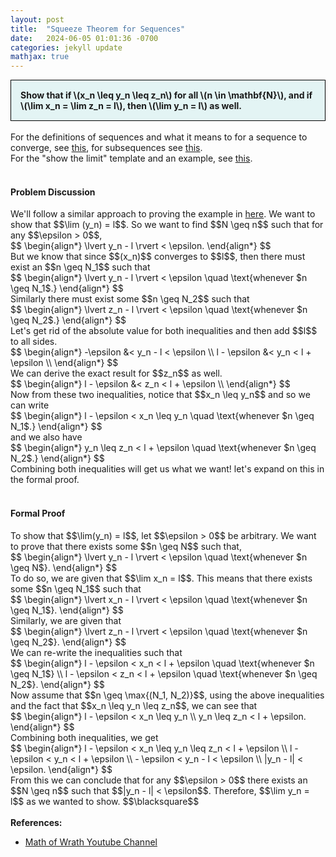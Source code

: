 ```yaml
---
layout: post
title:  "Squeeze Theorem for Sequences"
date:   2024-06-05 01:01:36 -0700
categories: jekyll update
mathjax: true
---
```

<div style="background-color: #E3F4F4; padding: 15px 15px 15px 15px; border:1px solid black;">
  <b>Show that if \(x_n \leq y_n \leq z_n\) for all \(n \in \mathbf{N}\), and if \(\lim x_n = \lim z_n = l\), then \(\lim y_n = l\) as well.</b>
</div>
<br>
For the definitions of sequences and what it means to for a sequence to converge, see <a href="https://strncat.github.io/jekyll/update/2024/05/21/analysis-seq-definitions.html">this</a>, for subsequences see <a href="https://strncat.github.io/jekyll/update/2024/02/10/analysis-seq-subsequences.html">this</a>.
<br>
For the "show the limit" template and an example, see <a href="https://strncat.github.io/jekyll/update/2024/05/12/analysis-seq-limit-template.html">this</a>.
<br>
<br>
<!------------------------------------------------------------------------------------>
<h4><b>Problem Discussion</b></h4>
We'll follow a similar approach to proving the example in <a href="https://strncat.github.io/jekyll/update/2024/06/04/analysis-seq-sqrt.html">here</a>. We want to show that $$\lim (y_n) = l$$. So we want to find $$N \geq n$$ such that for any $$\epsilon > 0$$,
<div>
$$
\begin{align*}
\lvert y_n - l \rvert < \epsilon.
\end{align*}
$$
</div>
But we know that since $$(x_n)$$ converges to $$l$$, then there must exist an $$n \geq N_1$$ such that
<div>
$$
\begin{align*}
\lvert y_n - l \rvert < \epsilon   \quad \text{whenever $n \geq N_1$.}
\end{align*}
$$
</div>
Similarly there must exist some $$n \geq N_2$$ such that
<div>
$$
\begin{align*}
\lvert z_n - l \rvert < \epsilon \quad \text{whenever $n \geq N_2$.}
\end{align*}
$$
</div>
Let's get rid of the absolute value for both inequalities and then add $$l$$ to all sides.
<div>
$$
\begin{align*}
-\epsilon &< y_n - l < \epsilon  \\
l - \epsilon &< y_n < l + \epsilon \\
\end{align*}
$$
</div>
We can derive the exact result for $$z_n$$ as well. 
<div>
$$
\begin{align*}
l - \epsilon &< z_n < l + \epsilon \\
\end{align*}
$$
</div>
Now from these two inequalities, notice that $$x_n \leq y_n$$ and so we can write
<div>
$$
\begin{align*}
l - \epsilon < x_n \leq y_n \quad \text{whenever $n \geq N_1$.}
\end{align*}
$$
</div>
and we also have
<div>
$$
\begin{align*}
y_n \leq z_n < l + \epsilon \quad \text{whenever $n \geq N_2$.}
\end{align*}
$$
</div>
Combining both inequalities will get us what we want! let's expand on this in the formal proof.
<br>
<br>
<!------------------------------------------------------------------------------------>
<h4><b>Formal Proof</b></h4>
To show that $$\lim(y_n) = l$$, let $$\epsilon > 0$$ be arbitrary. We want to prove that there exists some $$n \geq N$$ such that,
<div>
$$
\begin{align*}
\lvert y_n - l \rvert < \epsilon  \quad \text{whenever $n \geq N$}.
\end{align*}
$$
</div>
To do so, we are given that $$\lim x_n = l$$. This means that there exists some $$n \geq N_1$$ such that
<div>
$$
\begin{align*}
\lvert x_n - l \rvert < \epsilon \quad \text{whenever $n \geq N_1$}.
\end{align*}
$$
</div>
Similarly, we are given that 
<div>
$$
\begin{align*}
\lvert z_n - l \rvert < \epsilon \quad \text{whenever $n \geq N_2$}.
\end{align*}
$$
</div>
We can re-write the inequalities such that
<div>
$$
\begin{align*}
l - \epsilon < x_n < l + \epsilon \quad \text{whenever $n \geq N_1$} \\
l - \epsilon < z_n < l + \epsilon \quad \text{whenever $n \geq N_2$}.
\end{align*}
$$
</div>
Now assume that $$n \geq \max{(N_1, N_2)}$$, using the above inequalities and the fact that $$x_n \leq y_n \leq z_n$$, we can see that
<div>
$$
\begin{align*}
l - \epsilon < x_n \leq y_n \\
y_n \leq z_n < l + \epsilon.
\end{align*}
$$
</div>
Combining both inequalities, we get
<div>
$$
\begin{align*}
l - \epsilon < x_n \leq y_n \leq z_n < l + \epsilon \\
l - \epsilon < y_n < l + \epsilon \\
- \epsilon < y_n - l < \epsilon \\
|y_n - l| < \epsilon.
\end{align*}
$$
</div>
From this we can conclude that for any $$\epsilon > 0$$ there exists an $$N \geq n$$ such that $$|y_n - l| < \epsilon$$. Therefore, $$\lim y_n = l$$ as we wanted to show. $$\blacksquare$$
<br>
<br>
<!------------------------------------------------------------------------------------>
<b>References:</b>
<ul>
<li><a href="https://www.youtube.com/watch?v=AriEk3QD1z0">Math of Wrath Youtube Channel</a></li>
</ul>
